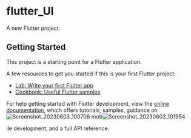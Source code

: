 # flutter_UI

A new Flutter project.

## Getting Started

This project is a starting point for a Flutter application.

A few resources to get you started if this is your first Flutter project:

- [Lab: Write your first Flutter app](https://docs.flutter.dev/get-started/codelab)
- [Cookbook: Useful Flutter samples](https://docs.flutter.dev/cookbook)

For help getting started with Flutter development, view the
[online documentation](https://docs.flutter.dev/), which offers tutorials,
samples, guidance on![Screenshot_20230603_100706](https://github.com/edohandoko67/frontend_flutter/assets/63648831/23d61d8b-e67e-4b85-9e1a-61b621a76314)
 mob![Screenshot_20230603_101954](https://github.com/edohandoko67/frontend_flutter/assets/63648831/2f94211d-d68d-4ba7-af7c-ecbef9a3c9f1)

ile development, and a full API reference.
